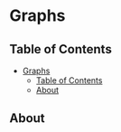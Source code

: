 # Graphs

## Table of Contents

- [Graphs](#graphs)
  - [Table of Contents](#table-of-contents)
  - [About](#about)

## About
